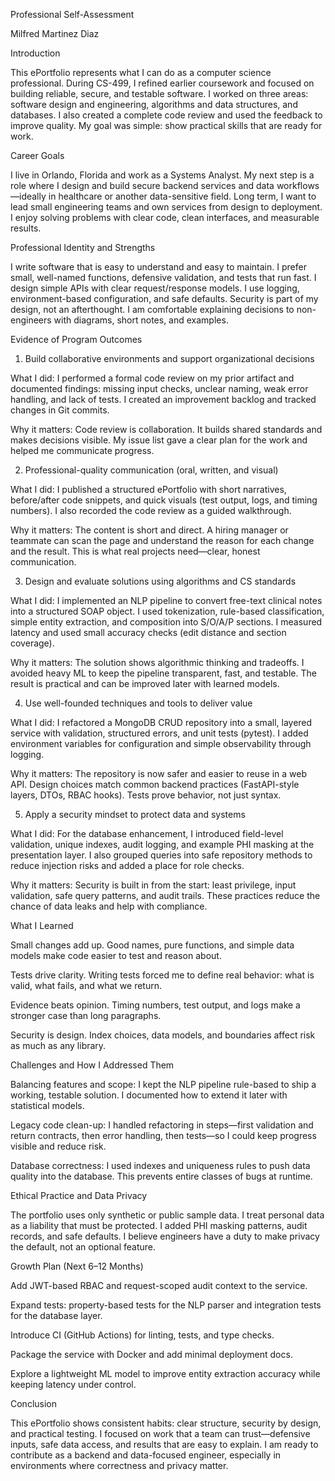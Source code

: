 Professional Self-Assessment

Milfred Martinez Diaz

Introduction

This ePortfolio represents what I can do as a computer science professional. During CS-499, I refined earlier coursework and focused on building reliable, secure, and testable software. I worked on three areas: software design and engineering, algorithms and data structures, and databases. I also created a complete code review and used the feedback to improve quality. My goal was simple: show practical skills that are ready for work.


Career Goals

I live in Orlando, Florida and work as a Systems Analyst. My next step is a role where I design and build secure backend services and data workflows—ideally in healthcare or another data-sensitive field. Long term, I want to lead small engineering teams and own services from design to deployment. I enjoy solving problems with clear code, clean interfaces, and measurable results.


Professional Identity and Strengths

I write software that is easy to understand and easy to maintain. I prefer small, well-named functions, defensive validation, and tests that run fast. I design simple APIs with clear request/response models. I use logging, environment-based configuration, and safe defaults. Security is part of my design, not an afterthought. I am comfortable explaining decisions to non-engineers with diagrams, short notes, and examples.


Evidence of Program Outcomes
1) Build collaborative environments and support organizational decisions

What I did: I performed a formal code review on my prior artifact and documented findings: missing input checks, unclear naming, weak error handling, and lack of tests. I created an improvement backlog and tracked changes in Git commits.

Why it matters: Code review is collaboration. It builds shared standards and makes decisions visible. My issue list gave a clear plan for the work and helped me communicate progress.

2) Professional-quality communication (oral, written, and visual)

What I did: I published a structured ePortfolio with short narratives, before/after code snippets, and quick visuals (test output, logs, and timing numbers). I also recorded the code review as a guided walkthrough.

Why it matters: The content is short and direct. A hiring manager or teammate can scan the page and understand the reason for each change and the result. This is what real projects need—clear, honest communication.

3) Design and evaluate solutions using algorithms and CS standards

What I did: I implemented an NLP pipeline to convert free-text clinical notes into a structured SOAP object. I used tokenization, rule-based classification, simple entity extraction, and composition into S/O/A/P sections. I measured latency and used small accuracy checks (edit distance and section coverage).

Why it matters: The solution shows algorithmic thinking and tradeoffs. I avoided heavy ML to keep the pipeline transparent, fast, and testable. The result is practical and can be improved later with learned models.

4) Use well-founded techniques and tools to deliver value

What I did: I refactored a MongoDB CRUD repository into a small, layered service with validation, structured errors, and unit tests (pytest). I added environment variables for configuration and simple observability through logging.

Why it matters: The repository is now safer and easier to reuse in a web API. Design choices match common backend practices (FastAPI-style layers, DTOs, RBAC hooks). Tests prove behavior, not just syntax.

5) Apply a security mindset to protect data and systems


What I did: For the database enhancement, I introduced field-level validation, unique indexes, audit logging, and example PHI masking at the presentation layer. I also grouped queries into safe repository methods to reduce injection risks and added a place for role checks.


Why it matters: Security is built in from the start: least privilege, input validation, safe query patterns, and audit trails. These practices reduce the chance of data leaks and help with compliance.


What I Learned

Small changes add up. Good names, pure functions, and simple data models make code easier to test and reason about.

Tests drive clarity. Writing tests forced me to define real behavior: what is valid, what fails, and what we return.

Evidence beats opinion. Timing numbers, test output, and logs make a stronger case than long paragraphs.

Security is design. Index choices, data models, and boundaries affect risk as much as any library.


Challenges and How I Addressed Them

Balancing features and scope: I kept the NLP pipeline rule-based to ship a working, testable solution. I documented how to extend it later with statistical models.

Legacy code clean-up: I handled refactoring in steps—first validation and return contracts, then error handling, then tests—so I could keep progress visible and reduce risk.

Database correctness: I used indexes and uniqueness rules to push data quality into the database. This prevents entire classes of bugs at runtime.


Ethical Practice and Data Privacy

The portfolio uses only synthetic or public sample data. I treat personal data as a liability that must be protected. I added PHI masking patterns, audit records, and safe defaults. I believe engineers have a duty to make privacy the default, not an optional feature.


Growth Plan (Next 6–12 Months)

Add JWT-based RBAC and request-scoped audit context to the service.

Expand tests: property-based tests for the NLP parser and integration tests for the database layer.

Introduce CI (GitHub Actions) for linting, tests, and type checks.

Package the service with Docker and add minimal deployment docs.

Explore a lightweight ML model to improve entity extraction accuracy while keeping latency under control.


Conclusion

This ePortfolio shows consistent habits: clear structure, security by design, and practical testing. I focused on work that a team can trust—defensive inputs, safe data access, and results that are easy to explain. I am ready to contribute as a backend and data-focused engineer, especially in environments where correctness and privacy matter.


